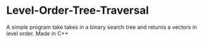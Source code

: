 # Level-Order-Tree-Traversal
A simple program take takes in a binary search tree and returns a vectors in level order.
Made in C++
